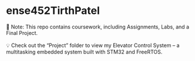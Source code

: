 # ense452TirthPatel

📌 Note: This repo contains coursework, including Assignments, Labs, and a Final Project. <br />
<br/> 
💡 Check out the “Project” folder to view my Elevator Control System – a multitasking embedded system built with STM32 and FreeRTOS.
